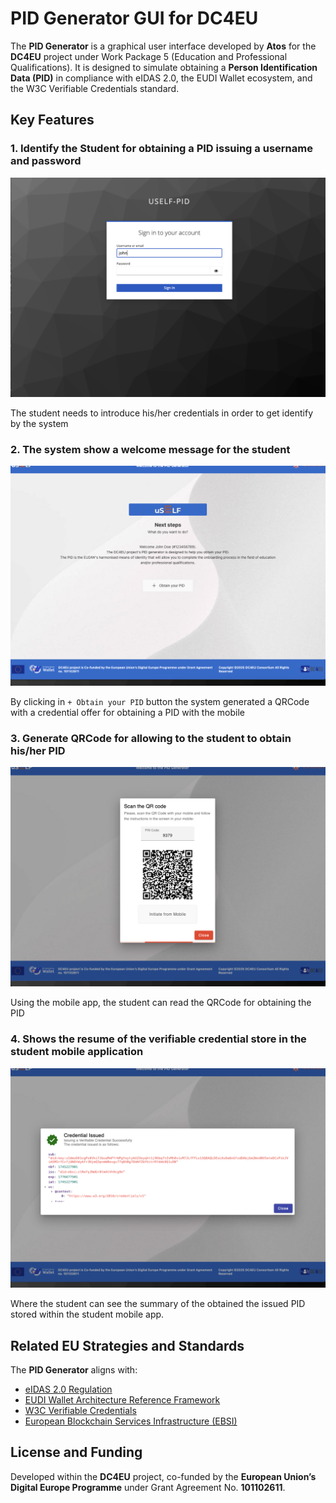 # PID Generator GUI for DC4EU

The **PID Generator** is a graphical user interface developed by **Atos** for the **DC4EU** project under Work Package 5 (Education and Professional Qualifications). It is designed to simulate obtaining a **Person Identification Data (PID)** in compliance with eIDAS 2.0, the EUDI Wallet ecosystem, and the W3C Verifiable Credentials standard.

## Key Features

### 1. Identify the Student for obtaining a PID issuing a username and password

![PID Generator Login](./images/pid-generator-login.png)

The student needs to introduce his/her credentials in order to get identify by the system

### 2. The system show a welcome message for the student

![PID Generator Welcome](./images/pid-generator-welcome.png)

By clicking in `+ Obtain your PID` button the system generated a QRCode with a credential offer for obtaining a PID with the mobile 

### 3. Generate QRCode for allowing to the student to obtain his/her PID

![PID Generator QRCode](./images/pid-generator-qr-code.png)

Using the mobile app, the student can read the QRCode for obtaining the PID

### 4. Shows the resume of the verifiable credential store in the student mobile application

![PID Generator QRCode](./images/pid-generator-result.png)

Where the student can see the summary of the obtained the issued PID stored within the student mobile app.

## Related EU Strategies and Standards

The **PID Generator** aligns with:

- [eIDAS 2.0 Regulation](https://digital-strategy.ec.europa.eu/en/policies/eidas-regulation)
- [EUDI Wallet Architecture Reference Framework](https://ec.europa.eu/newsroom/dae/redirection/document/90784)
- [W3C Verifiable Credentials](https://www.w3.org/TR/vc-data-model/)
- [European Blockchain Services Infrastructure (EBSI)](https://ec.europa.eu/cefdigital/wiki/display/CEFDIGITAL/EBSI)

## License and Funding

Developed within the **DC4EU** project, co-funded by the **European Union’s Digital Europe Programme** under Grant Agreement No. **101102611**.

